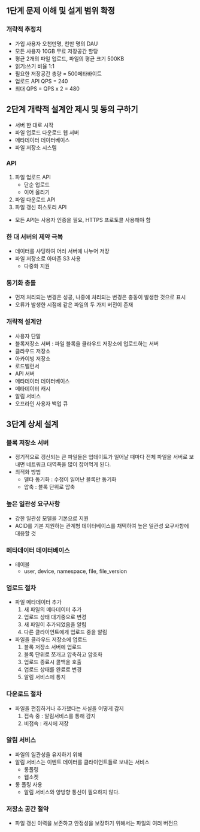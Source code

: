 ## 1단계 문제 이해 및 설계 범위 확정
### 개략적 추정치
- 가입 사용자 오천만명, 천만 명의 DAU
- 모든 사용자 10GB 무료 저장공간 할당
- 평균 2개의 파일 업로드, 파일의 평균 크기 500KB
- 읽기:쓰기 비율 1:1
- 필요한 저장공간 총량 = 500페타바이트
- 업로드 API QPS = 240
- 최대 QPS = QPS x 2 = 480

## 2단계 개략적 설계안 제시 및 동의 구하기
- 서버 한 대로 시작
- 파일 업로드 다운로드 웹 서버
- 메타데이터 데이터베이스
- 파일 저장소 시스템

### API
1. 파일 업로드 API
	- 단순 업로드
	- 이어 올리기
2. 파일 다운로드 API
3. 파일 갱신 히스토리 API
- 모든 API는 사용자 인증을 필요, HTTPS 프로토콜 사용해야 함

### 한 대 서버의 제약 극복
- 데이터를 샤딩하여 어러 서버에 나누어 저장
- 파일 저장소로 아마존 S3 사용
	- 다중화 지원

### 동기화 충돌
- 먼저 처리되는 변경은 성공, 나중에 처리되는 변경은 충동이 발생한 것으로 표시
- 오류가 발생한 시점에 같은 파일의 두 가지 버전이 존재

### 개략적 설계안
- 사용자 단말
- 블록저장소 서버 : 파일 블록을 클라우드 저장소에 업로드하는 서버
- 클라우드 저장소
- 아카이빙 저장소
- 로드밸런서
- API 서버
- 메타데이터 데이터베이스
- 메타데이터 캐시
- 알림 서비스
- 오프라인 사용자 백업 큐

## 3단계 상세 설계
### 블록 저장소 서버
- 정기적으로 갱신되는 큰 파일들은 업데이트가 일어날 때마다 전체 파일을 서버로 보내면 네트워크 대역폭을 많이 잡어먹게 된다.
- 최적화 방법
	- 델타 동기화 : 수정이 일어난 블록만 동기화
	- 압축 : 블록 단위로 압축

### 높은 일관성 요구사항
- 강한 일관성 모델을 기본으로 지원
- ACID를 기본 지원하는 관계형 데이터베이스를 채택하여 높은 일관성 요구사항에 대응할 것

### 메타데이터 데이터베이스
- 테이블
	- user, device, namespace, file, file_version
### 업로드 절차
- 파일 메타데이터 추가
	1. 새 파일의 메타데이터 추가
	2. 업로드 상태 대기중으로 변경
	3. 새 파일이 추가되었음을 알림
	4. 다른 클라이언트에게 업로드 중을 알림
- 파일을 클라우드 저장소에 업로드
	1. 블록 저장소 서버에 업로드
	2. 블록 단위로 쪼개고 압축하고 암호화
	3. 업로드 종료시 콜백을 호출
	4. 업로드 상태를 완료로 변경
	5. 알림 서비스에 통지

### 다운로드 절차
- 파일을 편집하거나 추가했다는 사실을 어떻게 감지
	1. 접속 중 : 알림서비스를 통해 감지
	2. 비접속 : 캐시에 저장

### 알림 서비스
- 파일의 일관성을 유지하기 위해
- 알림 서비스는 이벤트 데이터를 클라이언트들로 보내는 서비스
	- 롱폴링
	- 웹소켓
- 롱 폴링 사용
	- 알림 서비스와 양방향 통신이 필요하지 않다.

### 저장소 공간 절약
- 파일 갱신 이력을 보존하고 안정성을 보장하기 위해서는 파일의 여러 버전으
